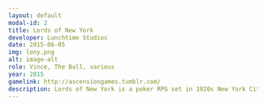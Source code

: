 ```yaml
---
layout: default
modal-id: 2
title: Lords of New York
developer: Lunchtime Studios
date: 2015-06-05
img: lony.png
alt: image-alt
role: Vince, The Bull, various
year: 2015
gamelink: http://ascensiongames.tumblr.com/
description: Lords of New York is a poker RPG set in 1920s New York City during the height of Prohibition. <br /> <iframe width="560" height="315" src="https://www.youtube.com/embed/6VAqSthNYMM" frameborder="0" allowfullscreen></iframe>
---
```

